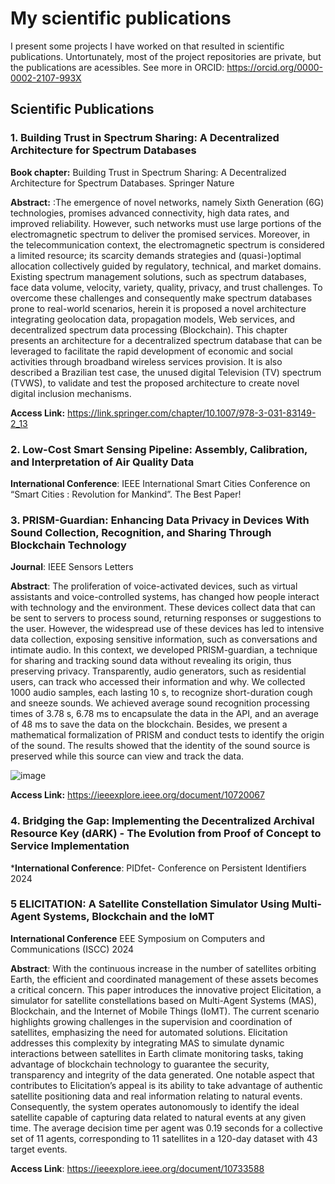 # My scientific publications
I present some projects I have worked on that resulted in scientific publications. Untortunately, most of the project repositories are private, but the publications are acessibles. See more in ORCID: https://orcid.org/0000-0002-2107-993X 

## Scientific Publications

### 1. Building Trust in Spectrum Sharing: A Decentralized Architecture for Spectrum Databases


**Book chapter:** Building Trust in Spectrum Sharing: A Decentralized Architecture for Spectrum Databases. Springer Nature

**Abstract:** :The emergence of novel networks, namely Sixth Generation (6G) technologies, promises advanced connectivity, high data rates, and improved reliability. However, such networks must use large portions of the electromagnetic spectrum to deliver the promised services. Moreover, in the telecommunication context, the electromagnetic spectrum is considered a limited resource; its scarcity demands strategies and (quasi-)optimal allocation collectively guided by regulatory, technical, and market domains. Existing spectrum management solutions, such as spectrum databases, face data volume, velocity, variety, quality, privacy, and trust challenges. To overcome these challenges and consequently make spectrum databases prone to real-world scenarios, herein it is proposed a novel architecture integrating geolocation data, propagation models, Web services, and decentralized spectrum data processing (Blockchain). This chapter presents an architecture for a decentralized spectrum database that can be leveraged to facilitate the rapid development of economic and social activities through broadband wireless services provision. It is also described a Brazilian test case, the unused digital Television (TV) spectrum (TVWS), to validate and test the proposed architecture to create novel digital inclusion mechanisms.

**Access Link:**   https://link.springer.com/chapter/10.1007/978-3-031-83149-2_13

### 2. Low-Cost Smart Sensing Pipeline: Assembly, Calibration, and Interpretation of Air Quality Data

**International Conference**: IEEE International Smart Cities Conference on “Smart Cities : Revolution for Mankind”. The Best Paper! 

### 3. PRISM-Guardian: Enhancing Data Privacy in Devices With Sound Collection, Recognition, and Sharing Through Blockchain Technology

**Journal**: IEEE Sensors Letters

**Abstract**: The proliferation of voice-activated devices, such as virtual assistants and voice-controlled systems, has changed how people interact with technology and the environment. These devices collect data that can be sent to servers to process sound, returning responses or suggestions to the user. However, the widespread use of these devices has led to intensive data collection, exposing sensitive information, such as conversations and intimate audio. In this context, we developed PRISM-guardian, a technique for sharing and tracking sound data without revealing its origin, thus preserving privacy. Transparently, audio generators, such as residential users, can track who accessed their information and why. We collected 1000 audio samples, each lasting 10 s, to recognize short-duration cough and sneeze sounds. We achieved average sound recognition processing times of 3.78 s, 6.78 ms to encapsulate the data in the API, and an average of 48 ms to save the data on the blockchain. Besides, we present a mathematical formalization of PRISM and conduct tests to identify the origin of the sound. The results showed that the identity of the sound source is preserved while this source can view and track the data.

![image](https://github.com/user-attachments/assets/d2054282-270a-4e04-8279-32e1d59dff35)


**Access Link:** https://ieeexplore.ieee.org/document/10720067 

### 4. Bridging the Gap: Implementing the Decentralized Archival Resource Key (dARK) - The Evolution from Proof of Concept to Service Implementation

***International Conference**: PIDfet- Conference on Persistent Identifiers 2024

### 5 ELICITATION: A Satellite Constellation Simulator Using Multi-Agent Systems, Blockchain and the IoMT

**International Conference** EEE Symposium on Computers and Communications (ISCC) 2024

**Abstract**: With the continuous increase in the number of satellites orbiting Earth, the efficient and coordinated management of these assets becomes a critical concern. This paper introduces the innovative project Elicitation, a simulator for satellite constellations based on Multi-Agent Systems (MAS), Blockchain, and the Internet of Mobile Things (IoMT). The current scenario highlights growing challenges in the supervision and coordination of satellites, emphasizing the need for automated solutions. Elicitation addresses this complexity by integrating MAS to simulate dynamic interactions between satellites in Earth climate monitoring tasks, taking advantage of blockchain technology to guarantee the security, transparency and integrity of the data generated. One notable aspect that contributes to Elicitation’s appeal is its ability to take advantage of authentic satellite positioning data and real information relating to natural events. Consequently, the system operates autonomously to identify the ideal satellite capable of capturing data related to natural events at any given time. The average decision time per agent was 0.19 seconds for a collective set of 11 agents, corresponding to 11 satellites in a 120-day dataset with 43 target events.

**Access Link**: https://ieeexplore.ieee.org/document/10733588 



